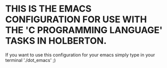 # THIS IS THE EMACS CONFIGURATION FOR USE WITH THE 'C PROGRAMMING LANGUAGE' TASKS IN HOLBERTON.

If you want to use this configuration for your emacs simply type in your terminal './dot_emacs' ;)